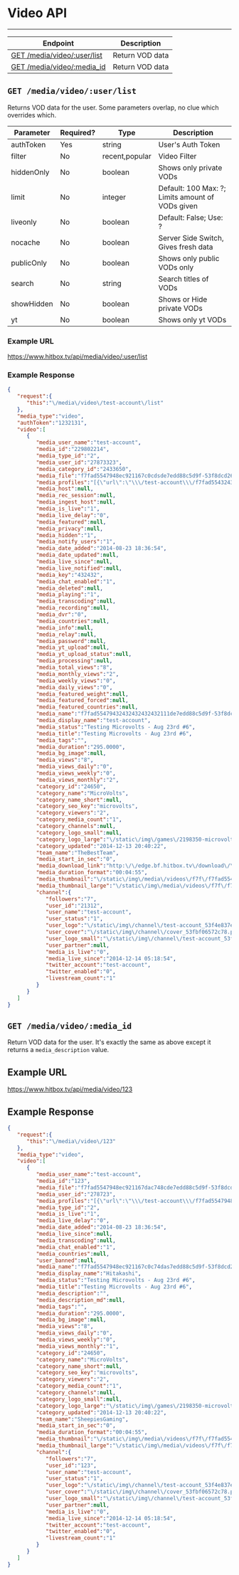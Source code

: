 # Video API
***

| Endpoint | Description |
| ---- | --------------- |
| [GET /media/video/:user/list](/media/video.md#get-mediavideouserlist) | Return VOD data |
| [GET /media/video/:media_id](/media/video.md#get-mediavideomedia_id) | Return VOD data |

## `GET /media/video/:user/list`

Returns VOD data for the user. Some parameters overlap, no clue which overrides which.

| Parameter | Required? | Type | Description |
| --- | --- | --- | --- |
| authToken | Yes | string | User's Auth Token |
| filter | No | recent,popular | Video Filter |
| hiddenOnly | No | boolean | Shows only private VODs |
| limit | No | integer | Default: 100 Max: ?; Limits amount of VODs given |
| liveonly | No | boolean | Default: False; Use: ? |
| nocache | No | boolean | Server Side Switch, Gives fresh data |
| publicOnly | No | boolean | Shows only public VODs only |
| search | No | string | Search titles of VODs |
| showHidden | No | boolean | Shows or Hide private VODs |
| yt | No | boolean | Shows only yt VODs |

### Example URL

https://www.hitbox.tv/api/media/video/:user/list

### Example Response 
```json
{
   "request":{
      "this":"\/media\/video\/test-account\/list"
   },
   "media_type":"video",
   "authToken":"1232131",
   "video":[
      {
         "media_user_name":"test-account",
         "media_id":"229802214",
         "media_type_id":"2",
         "media_user_id":"27873323",
         "media_category_id":"2433650",
         "media_file":"f7fad5547948ec921167c0cdsde7edd88c5d9f-53f8dcd26bc06",
         "media_profiles":"[{\"url\":\"\\\/test-account\\\/f7fad55432432ec921167c0c748cde7edd88c5d9f-53f8dcd26bc06\\\/test-account\\\/index.m3u8\",\"height\":\"720\",\"bitrate\":0}]",
         "media_host":null,
         "media_rec_session":null,
         "media_ingest_host":null,
         "media_is_live":"1",
         "media_live_delay":"0",
         "media_featured":null,
         "media_privacy":null,
         "media_hidden":"1",
         "media_notify_users":"1",
         "media_date_added":"2014-08-23 18:36:54",
         "media_date_updated":null,
         "media_live_since":null,
         "media_live_notified":null,
         "media_key":"432432",
         "media_chat_enabled":"1",
         "media_deleted":null,
         "media_playing":"1",
         "media_transcoding":null,
         "media_recording":null,
         "media_dvr":"0",
         "media_countries":null,
         "media_info":null,
         "media_relay":null,
         "media_password":null,
         "media_yt_upload":null,
         "media_yt_upload_status":null,
         "media_processing":null,
         "media_total_views":"8",
         "media_monthly_views":"2",
         "media_weekly_views":"0",
         "media_daily_views":"0",
         "media_featured_weight":null,
         "media_featured_forced":null,
         "media_featured_countries":null,
         "media_name":"f7fad55479432432432432432111de7edd88c5d9f-53f8dcd26bc06",
         "media_display_name":"test-account",
         "media_status":"Testing Microvolts - Aug 23rd #6",
         "media_title":"Testing Microvolts - Aug 23rd #6",
         "media_tags":"",
         "media_duration":"295.0000",
         "media_bg_image":null,
         "media_views":"8",
         "media_views_daily":"0",
         "media_views_weekly":"0",
         "media_views_monthly":"2",
         "category_id":"24650",
         "category_name":"MicroVolts",
         "category_name_short":null,
         "category_seo_key":"microvolts",
         "category_viewers":"2",
         "category_media_count":"1",
         "category_channels":null,
         "category_logo_small":null,
         "category_logo_large":"\/static\/img\/games\/2198350-microvolts_logo.jpg",
         "category_updated":"2014-12-13 20:40:22",
         "team_name":"TheBestTeam",
         "media_start_in_sec":"0",
         "media_download_link":"http:\/\/edge.bf.hitbox.tv\/download\/\/test-account\/f7fad3232348ec921167c0c748cde7edd88c5d9f-53f8dcd26bc06\/test-account\/index.m3u8?h=1Wdqn7PSvlE8kWQKC4XICA&e=1418815005",
         "media_duration_format":"00:04:55",
         "media_thumbnail":"\/static\/img\/media\/videos\/f7f\/f7fad5547321312167c0c748cde7edd88c5d9f-53f8dcd26bc06_mid_000.jpg",
         "media_thumbnail_large":"\/static\/img\/media\/videos\/f7f\/f7fad5321328ec921167c0c748cde7edd88c5d9f-53f8dcd26bc06_large_000.jpg",
         "channel":{
            "followers":"7",
            "user_id":"21312",
            "user_name":"test-account",
            "user_status":"1",
            "user_logo":"\/static\/img\/channel\/test-account_53f4e837eb388_large.png",
            "user_cover":"\/static\/img\/channel\/cover_53fbf06572c78.png",
            "user_logo_small":"\/static\/img\/channel\/test-account_53f4e837eb388_small.png",
            "user_partner":null,
            "media_is_live":"0",
            "media_live_since":"2014-12-14 05:18:54",
            "twitter_account":"test-account",
            "twitter_enabled":"0",
            "livestream_count":"1"
         }
      }
   ]
}
```

## `GET /media/video/:media_id`

Return VOD data for the user. It's exactly the same as above except it returns a `media_description` value.

## Example URL

https://www.hitbox.tv/api/media/video/123

## Example Response
```json
{
   "request":{
      "this":"\/media\/video\/123"
   },
   "media_type":"video",
   "video":[
      {
         "media_user_name":"test-account",
         "media_id":"123",
         "media_file":"f7fad5547948ec921167dac748cde7edd88c5d9f-53f8dcd26bc06",
         "media_user_id":"278723",
         "media_profiles":"[{\"url\":\"\\\/test-account\\\/f7fad5547948ec921das167c0c748cde7edd88c5d9f-53f8dcd26bc06\\\/test-account\\\/index.m3u8\",\"height\":\"720\",\"bitrate\":0}]",
         "media_type_id":"2",
         "media_is_live":"1",
         "media_live_delay":"0",
         "media_date_added":"2014-08-23 18:36:54",
         "media_live_since":null,
         "media_transcoding":null,
         "media_chat_enabled":"1",
         "media_countries":null,
         "user_banned":null,
         "media_name":"f7fad5547948ec921167c0c74das7edd88c5d9f-53f8dcd26bc06",
         "media_display_name":"Hitakashi",
         "media_status":"Testing Microvolts - Aug 23rd #6",
         "media_title":"Testing Microvolts - Aug 23rd #6",
         "media_description":"",
         "media_description_md":null,
         "media_tags":"",
         "media_duration":"295.0000",
         "media_bg_image":null,
         "media_views":"8",
         "media_views_daily":"0",
         "media_views_weekly":"0",
         "media_views_monthly":"1",
         "category_id":"24650",
         "category_name":"MicroVolts",
         "category_name_short":null,
         "category_seo_key":"microvolts",
         "category_viewers":"2",
         "category_media_count":"1",
         "category_channels":null,
         "category_logo_small":null,
         "category_logo_large":"\/static\/img\/games\/2198350-microvolts_logo.jpg",
         "category_updated":"2014-12-13 20:40:22",
         "team_name":"SheepiesGaming",
         "media_start_in_sec":"0",
         "media_duration_format":"00:04:55",
         "media_thumbnail":"\/static\/img\/media\/videos\/f7f\/f7fad5547948e543c0c748cde7edd88c5d9f-53f8dcd26bc06_mid_000.jpg",
         "media_thumbnail_large":"\/static\/img\/media\/videos\/f7f\/f7fad5547948ec9543c0c748cde7edd88c5d9f-53f8dcd26bc06_large_000.jpg",
         "channel":{
            "followers":"7",
            "user_id":"123",
            "user_name":"test-account",
            "user_status":"1",
            "user_logo":"\/static\/img\/channel\/test-account_53f4e837eb388_large.png",
            "user_cover":"\/static\/img\/channel\/cover_53fbf06572c78.png",
            "user_logo_small":"\/static\/img\/channel\/test-account_53f4e837eb388_small.png",
            "user_partner":null,
            "media_is_live":"0",
            "media_live_since":"2014-12-14 05:18:54",
            "twitter_account":"test-account",
            "twitter_enabled":"0",
            "livestream_count":"1"
         }
      }
   ]
}
```

